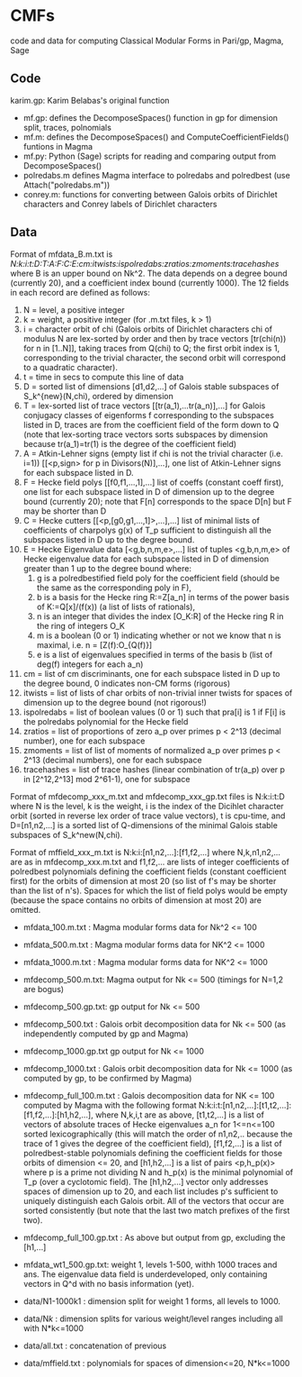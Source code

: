 CMFs
===

code and data for computing Classical Modular Forms in Pari/gp, Magma,
Sage

Code
-------

karim.gp: Karim Belabas's original function
* mf.gp: defines the DecomposeSpaces() function in gp for dimension split, traces, polnomials
* mf.m: defines the DecomposeSpaces() and ComputeCoefficientFields() funtions in Magma
* mf.py: Python (Sage) scripts for reading and comparing output from DecomposeSpaces()
* polredabs.m defines Magma interface to polredabs and polredbest (use Attach("polredabs.m"))
* conrey.m: functions for converting between Galois orbits of Dirichlet characters and Conrey labels of Dirichlet characters

Data
-------

Format of mfdata_B.m.txt is *N:k:i:t:D:T:A:F:C:E:cm:itwists:ispolredabs:zratios:zmoments:tracehashes* where B is an upper bound on Nk^2.  The data depends on a degree bound (currently 20), and a coefficient index bound (currently 1000).  The 12 fields in each record are defined as follows:

 1) N = level, a positive integer
 2) k = weight, a positive integer (for .m.txt files, k > 1)
 3) i = character orbit of chi (Galois orbits of Dirichlet characters chi of modulus N are lex-sorted by order and then by trace vectors [tr(chi(n)) for n in [1..N]], taking traces from Q(chi) to Q; the first orbit index is 1, corresponding to the trivial character, the second orbit will correspond to a quadratic character).
 4) t = time in secs to compute this line of data
 5) D = sorted list of dimensions [d1,d2,...] of Galois stable subspaces of S_k^{new}(N,chi), ordered by dimension
 6) T = lex-sorted list of trace vectors [[tr(a_1),...tr(a_n)],...] for Galois conjugacy classes of eigenforms f corresponding to the subspaces listed in D, traces are from the coefficient field of the form down to Q (note that lex-sorting trace vectors sorts subspaces by dimension because tr(a_1)=tr(1) is the degree of the coefficient field)
 7) A = Atkin-Lehner signs (empty list if chi is not the trivial character (i.e. i=1)) [[<p,sign> for p in Divisors(N)],...], one list of Atkin-Lehner signs for each subspace listed in D.
 8) F = Hecke field polys [[f0,f1,...,1],...] list of coeffs (constant coeff first), one list for each subspace listed in D of dimension up to the degree bound (currently 20); note that F[n] corresponds to the space D[n] but F may be shorter than D
 9) C = Hecke cutters [[<p,[g0,g1,...,1]>,...],...] list of minimal lists of coefficients of charpolys g(x) of T_p sufficient to distinguish all the subspaces listed in D up to the degree bound.
10) E = Hecke Eigenvalue data [<g,b,n,m,e>,...] list of tuples <g,b,n,m,e> of Hecke eigenvalue data for each subspace listed in D of dimension greater than 1 up to the degree bound where:
      1) g is a polredbestified field poly for the coefficient field (should be the same as the corresponding poly in F),
      2) b is a basis for the Hecke ring R:=Z[a_n] in terms of the power basis of K:=Q[x]/(f(x)) (a list of lists of rationals),
      3) n is an integer that divides the index [O_K:R] of the Hecke ring R in the ring of integers O_K
      4) m is a boolean (0 or 1) indicating whether or not we know that n is maximal, i.e. n = [Z(f):O_{Q(f)}]
      5) e is a list of eigenvalues specified in terms of the basis b (list of deg(f) integers for each a_n)
11) cm = list of cm discriminants, one for each subspace listed in D up to the degree bound, 0 indicates non-CM forms (rigorous)
12) itwists = list of lists of char orbits of non-trivial inner twists for spaces of dimension up to the degree bound (not rigorous!)
13) ispolredabs = list of boolean values (0 or 1) such that pra[i] is 1 if F[i] is the polredabs polynomial for the Hecke field
14) zratios = list of proportions of zero a_p over primes p < 2^13 (decimal number), one for each subspace
15) zmoments = list of list of moments of normalized a_p over primes p < 2^13 (decimal numbers), one for each subspace
16) tracehashes = list of trace hashes (linear combination of tr(a_p) over p in [2^12,2^13] mod 2^61-1), one for subspace

Format of mfdecomp_xxx_m.txt and mfdecomp_xxx_gp.txt files is N:k:i:t:D where N is the level, k is the weight, i is the index of the Dicihlet character orbit (sorted in reverse lex order of trace value vectors), t is cpu-time, and D=[n1,n2,...] is a sorted list of Q-dimensions of the minimal Galois stable subspaces of S_k^new(N,chi).

Format of mffield_xxx_m.txt is N:k:i:[n1,n2,...]:[f1,f2,...] where N,k,n1,n2,... are as in mfdecomp_xxx.m.txt and f1,f2,... are lists of integer coefficients of polredbest polynomials defining the coefficient fields (constant coefficient first) for the orbits of dimension at most 20 (so list of f's may be shorter than the list of n's).  Spaces for which the list of field polys would be empty (because the space contains no orbits of dimension at most 20) are omitted.

* mfdata_100.m.txt : Magma modular forms data for Nk^2 <= 100
* mfdata_500.m.txt : Magma modular forms data for NK^2 <= 1000
* mfdata_1000.m.txt : Magma modular forms data for NK^2 <= 1000

* mfdecomp_500.m.txt: Magma output for Nk <= 500 (timings for N=1,2 are bogus)
* mfdecomp_500.gp.txt: gp output for Nk <= 500
* mfdecomp_500.txt : Galois orbit decomposition data for Nk <= 500 (as independently computed by gp and Magma)

* mfdecomp_1000.gp.txt gp output for Nk <= 1000
* mfdecomp_1000.txt : Galois orbit decomposition data for Nk <= 1000 (as computed by gp, to be confirmed by Magma)

* mfdecomp_full_100.m.txt : Galois decomposition data for NK <= 100 computed by Magma with the following format N:k:i:t:[n1,n2,...]:[t1,t2,...]:[f1,f2,...]:[h1,h2,...], where N,k,i,t are as above, [t1,t2,...] is a list of vectors of absolute traces of Hecke eigenvalues a_n for 1<=n<=100 sorted lexicographically (this will match the order of n1,n2,.. because the trace of 1 gives the degree of the coefficient field), [f1,f2,...] is a list of polredbest-stable polynomials defining the coefficient fields for those orbits of dimension <= 20, and [h1,h2,...] is a list of pairs <p,h_p(x)> where p is a prime not dividing N and h_p(x) is the minimal polynomial of T_p (over a cyclotomic field).  The [h1,h2,...] vector only addresses spaces of dimension up to 20, and each list includes p's sufficient to uniquely distinguish each Galois orbit.  All of the vectors that occur are sorted consistently (but note that the last two match prefixes of the first two).

* mfdecomp_full_100.gp.txt : As above but output from gp, excluding the [h1,...]

* mfdata_wt1_500.gp.txt: weight 1, levels 1-500, withh 1000 traces and
  ans. The eigenvalue data field is underdeveloped, only containing
  vectors in Q^d with no basis information (yet).

* data/N1-1000k1 : dimension split for weight 1 forms, all levels to 1000.
* data/N*k* : dimension splits for various weight/level ranges including all with N*k<=1000
* data/all.txt : concatenation of previous
* data/mffield.txt : polynomials for spaces of dimension<=20, N*k<=1000

